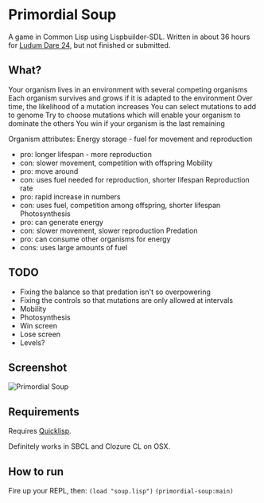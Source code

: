 Primordial Soup
===============

A game in Common Lisp using Lispbuilder-SDL.
Written in about 36 hours for [Ludum Dare 24][2], but not finished or submitted.

What?
-----

Your organism lives in an environment with several competing organisms
Each organism survives and grows if it is adapted to the environment
Over time, the likelihood of a mutation increases
You can select mutations to add to genome
Try to choose mutations which will enable your organism to dominate the others
You win if your organism is the last remaining

Organism attributes:
Energy storage - fuel for movement and reproduction
- pro: longer lifespan - more reproduction
- con: slower movement, competition with offspring
Mobility
- pro: move around
- con: uses fuel needed for reproduction, shorter lifespan
Reproduction rate
- pro: rapid increase in numbers
- con: uses fuel, competition among offspring, shorter lifespan
Photosynthesis
- pro: can generate energy
- con: slower movement, slower reproduction
Predation
- pro: can consume other organisms for energy
- cons: uses large amounts of fuel

TODO
----

* Fixing the balance so that predation isn't so overpowering
* Fixing the controls so that mutations are only allowed at intervals
* Mobility
* Photosynthesis
* Win screen
* Lose screen
* Levels?

Screenshot
----------

![Primordial Soup](https://dl.dropbox.com/u/1986317/Primordial%20Soup.png)

Requirements
------------

Requires [Quicklisp][1].

Definitely works in SBCL and Clozure CL on OSX.

How to run
----------

Fire up your REPL, then:
`(load "soup.lisp")`
`(primordial-soup:main)`


[1]: http://www.quicklisp.org/
[2]: http://www.ludumdare.com/compo/
